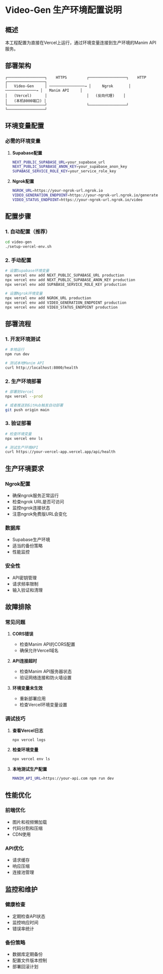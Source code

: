 # Video-Gen 生产环境配置说明

## 概述
本工程配置为直接在Vercel上运行，通过环境变量连接到生产环境的Manim API服务。

## 部署架构

```
┌─────────────────┐    HTTPS         ┌─────────────────┐    HTTP        ┌─────────────────┐
│   Video-Gen     │ ────────────────→ │     Ngrok       │ ──────────────→ │   Manim API     │
│   (Vercel)      │                  │   (反向代理)    │                │   (本机8000端口) │
└─────────────────┘                  └─────────────────┘                └─────────────────┘
```

## 环境变量配置

### 必需的环境变量

1. **Supabase配置**
   ```bash
   NEXT_PUBLIC_SUPABASE_URL=your_supabase_url
   NEXT_PUBLIC_SUPABASE_ANON_KEY=your_supabase_anon_key
   SUPABASE_SERVICE_ROLE_KEY=your_service_role_key
   ```

2. **Ngrok配置**
   ```bash
   NGROK_URL=https://your-ngrok-url.ngrok.io
   VIDEO_GENERATION_ENDPOINT=https://your-ngrok-url.ngrok.io/generate
   VIDEO_STATUS_ENDPOINT=https://your-ngrok-url.ngrok.io/video
   ```

## 配置步骤

### 1. 自动配置（推荐）
```bash
cd video-gen
./setup-vercel-env.sh
```

### 2. 手动配置
```bash
# 设置Supabase环境变量
npx vercel env add NEXT_PUBLIC_SUPABASE_URL production
npx vercel env add NEXT_PUBLIC_SUPABASE_ANON_KEY production
npx vercel env add SUPABASE_SERVICE_ROLE_KEY production

# 设置Ngrok环境变量
npx vercel env add NGROK_URL production
npx vercel env add VIDEO_GENERATION_ENDPOINT production
npx vercel env add VIDEO_STATUS_ENDPOINT production
```

## 部署流程

### 1. 开发环境测试
```bash
# 本地运行
npm run dev

# 测试本地Manim API
curl http://localhost:8000/health
```

### 2. 生产环境部署
```bash
# 部署到Vercel
npx vercel --prod

# 或者推送到GitHub触发自动部署
git push origin main
```

### 3. 验证部署
```bash
# 检查环境变量
npx vercel env ls

# 测试生产环境API
curl https://your-vercel-app.vercel.app/api/health
```

## 生产环境要求

### Ngrok配置
- 确保ngrok服务正常运行
- 检查ngrok URL是否可访问
- 监控ngrok连接状态
- 注意ngrok免费版URL会变化

### 数据库
- Supabase生产环境
- 适当的备份策略
- 性能监控

### 安全性
- API密钥管理
- 请求频率限制
- 输入验证和清理

## 故障排除

### 常见问题

1. **CORS错误**
   - 检查Manim API的CORS配置
   - 确保允许Vercel域名

2. **API连接超时**
   - 检查Manim API服务器状态
   - 验证网络连接和防火墙设置

3. **环境变量未生效**
   - 重新部署应用
   - 检查Vercel环境变量设置

### 调试技巧

1. **查看Vercel日志**
   ```bash
   npx vercel logs
   ```

2. **检查环境变量**
   ```bash
   npx vercel env ls
   ```

3. **本地测试生产配置**
   ```bash
   MANIM_API_URL=https://your-api.com npm run dev
   ```

## 性能优化

### 前端优化
- 图片和视频懒加载
- 代码分割和压缩
- CDN使用

### API优化
- 请求缓存
- 响应压缩
- 连接池管理

## 监控和维护

### 健康检查
- 定期检查API状态
- 监控响应时间
- 错误率统计

### 备份策略
- 数据库定期备份
- 配置文件版本控制
- 部署回滚计划

